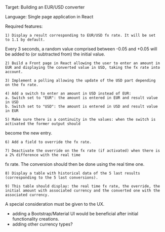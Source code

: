 Target:
Building an EUR/USD converter

Language:
Single page application in React

Required features:

	1) Display a result corresponding to EUR/USD fx rate. It will be set to 1.1 by default.
Every 3 seconds, a random value comprised between -0.05 and +0.05 will be added to (or subtracted from) the initial value.

	2) Build a Front page in React allowing the user to enter an amount in EUR and displaying the converted value in USD, taking the fx rate into account.

	3) Implement a polling allowing the update of the USD part depending on the fx rate.

	4) Add a switch to enter an amount in USD instead of EUR:
    a. Switch set to "EUR": the amount is entered in EUR and result value in USD
    b. Switch set to "USD": the amount is entered in USD and result value in EUR

	5) Make sure there is a continuity in the values: when the switch is activated the former output should
become the new entry.

	6) Add a field to override the fx rate.

	7) Deactivate the override on the fx rate (if activated) when there is a 2% difference with the real time
fx rate. The conversion should then be done using the real time one.

	8) Display a table with historical data of the 5 last results (corresponding to the 5 last conversions).

	9) This table should display: the real time fx rate, the override, the initial amount with associated currency and the converted one with the associated currency.

A special consideration must be given to the UX.


- adding a Bootstrap/Material UI would be beneficial after initial functionality creations.
- adding other currency types?
